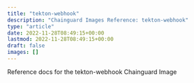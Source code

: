 ```yaml
---
title: "tekton-webhook"
description: "Chainguard Images Reference: tekton-webhook"
type: "article"
date: 2022-11-28T08:49:15+00:00
lastmod: 2022-11-28T08:49:15+00:00
draft: false
images: []
---
```


Reference docs for the tekton-webhook Chainguard Image

